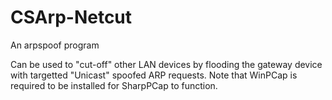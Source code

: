 # CSArp-Netcut
An arpspoof program

Can be used to "cut-off" other LAN devices by flooding the gateway device with targetted "Unicast" spoofed ARP requests.
Note that WinPCap is required to be installed for SharpPCap to function.
